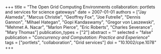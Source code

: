 +++
title = "The Open Grid Computing Environments collaboration: portlets and services for science gateways"
date = 2007-01-01
authors = ["Jay Alameda", "Marcus Christie", "Geoffrey Fox", "Joe Futrelle", "Dennis Gannon", "Mihael Hategan", "Gopi Kandaswamy", "Gregor von Laszewski", "Mehmet A. Nacar", "Marlon Pierce", "Eric Roberts", "Charles Severance", "Mary Thomas"]
publication_types = ["2"]
abstract = ""
selected = "false"
publication = "*Concurrency and Computation: Practice and Experience*"
tags = ["portlets", "collaboration", "Grid services"]
doi = "10.1002/cpe.1078"
+++

